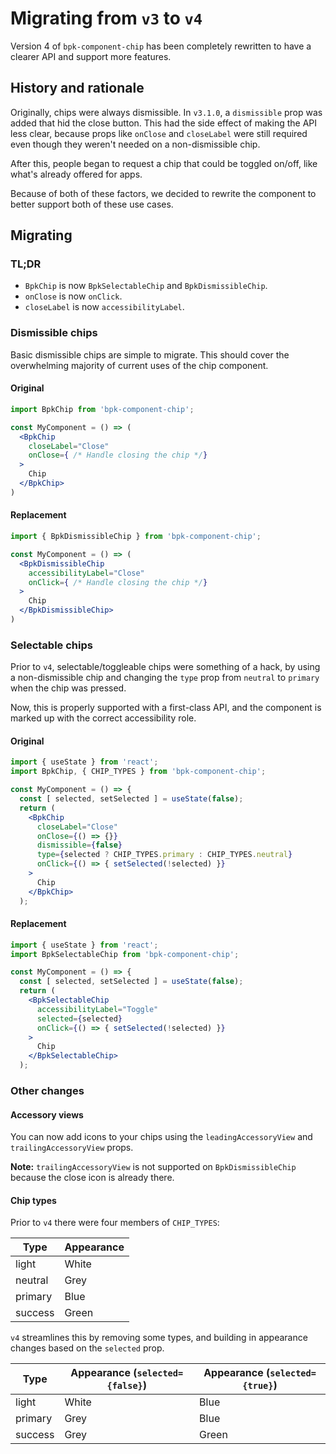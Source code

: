 # Migrating from `v3` to `v4`

Version 4 of `bpk-component-chip` has been completely rewritten to have a clearer API and support more features.

## History and rationale

Originally, chips were always dismissible. In `v3.1.0`, a `dismissible` prop was added that hid the close button. This had the side effect of making the API less clear, because props like `onClose` and `closeLabel` were still required even though they weren't needed on a non-dismissible chip.

After this, people began to request a chip that could be toggled on/off, like what's already offered for apps.

Because of both of these factors, we decided to rewrite the component to better support both of these use cases.

## Migrating

### TL;DR

* `BpkChip` is now `BpkSelectableChip` and `BpkDismissibleChip`.
* `onClose` is now `onClick`.
* `closeLabel` is now `accessibilityLabel`.

### Dismissible chips

Basic dismissible chips are simple to migrate. This should cover the overwhelming majority of current uses of the chip component.

#### Original

```jsx
import BpkChip from 'bpk-component-chip';

const MyComponent = () => (
  <BpkChip
    closeLabel="Close"
    onClose={ /* Handle closing the chip */}
  >
    Chip
  </BpkChip>
)
```

#### Replacement

```jsx
import { BpkDismissibleChip } from 'bpk-component-chip';

const MyComponent = () => (
  <BpkDismissibleChip
    accessibilityLabel="Close"
    onClick={ /* Handle closing the chip */}
  >
    Chip
  </BpkDismissibleChip>
)
```

### Selectable chips

Prior to `v4`, selectable/toggleable chips were something of a hack, by using a non-dismissible chip and changing the `type` prop from `neutral` to `primary` when the chip was pressed.

Now, this is properly supported with a first-class API, and the component is marked up with the correct accessibility role.

#### Original

```jsx
import { useState } from 'react';
import BpkChip, { CHIP_TYPES } from 'bpk-component-chip';

const MyComponent = () => {
  const [ selected, setSelected ] = useState(false);
  return (
    <BpkChip
      closeLabel="Close"
      onClose={() => {}}
      dismissible={false}
      type={selected ? CHIP_TYPES.primary : CHIP_TYPES.neutral}
      onClick={() => { setSelected(!selected) }}
    >
      Chip
    </BpkChip>
  );
```

#### Replacement

```jsx
import { useState } from 'react';
import BpkSelectableChip from 'bpk-component-chip';

const MyComponent = () => {
  const [ selected, setSelected ] = useState(false);
  return (
    <BpkSelectableChip
      accessibilityLabel="Toggle"
      selected={selected}
      onClick={() => { setSelected(!selected) }}
    >
      Chip
    </BpkSelectableChip>
  );
```

### Other changes

#### Accessory views

You can now add icons to your chips using the `leadingAccessoryView` and `trailingAccessoryView` props.

**Note:** `trailingAccessoryView` is not supported on `BpkDismissibleChip` because the close icon is already there.

#### Chip types

Prior to `v4` there were four members of `CHIP_TYPES`:

| Type | Appearance |
| - | - |
| light | White |
| neutral | Grey |
| primary | Blue |
| success | Green |

`v4` streamlines this by removing some types, and building in appearance changes based on the `selected` prop.

| Type | Appearance (`selected={false}`) | Appearance (`selected={true}`) |
| - | - | - |
| light | White | Blue |
| primary | Grey | Blue |
| success | Grey | Green |
